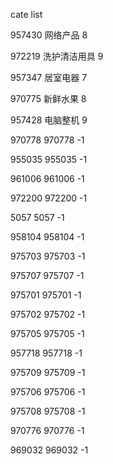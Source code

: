cate list

957430 网络产品 8

972219 洗护清洁用具 9

957347 居室电器 7

970775 新鲜水果 8

957428 电脑整机 9

970778 970778 -1

955035 955035 -1

961006 961006 -1

972200 972200 -1

5057 5057 -1

958104 958104 -1

975703 975703 -1

975707 975707 -1

975701 975701 -1

975702 975702 -1

975705 975705 -1

957718 957718 -1

975709 975709 -1

975706 975706 -1

975708 975708 -1

970776 970776 -1

969032 969032 -1

